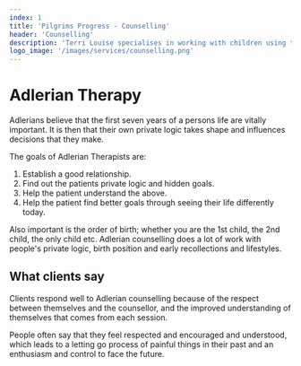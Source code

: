 ```yaml
---
index: 1
title: 'Pilgrims Progress - Counselling'
header: 'Counselling'
description: 'Terri Louise specialises in working with children using techniques to understnad their perspective of the world.'
logo_image: '/images/services/counselling.png'
---
```


# Adlerian Therapy
Adlerians believe that the first seven years of a persons life are vitally important.   It is then that their own private logic takes shape and influences decisions that they make.

The goals of Adlerian Therapists are:
1. Establish a good relationship.
2. Find out the patients private logic and hidden goals.
3. Help the patient understand the above.
4. Help the patient find better goals through seeing their life differently today.

Also important is the order of birth; whether you are the 1st child, the 2nd child, the only child etc. Adlerian counselling does a lot of work with people's private logic, birth position and early recollections and lifestyles. 

## What clients say
Clients respond well to Adlerian counselling because of the respect between themselves and the counsellor, and the improved understanding of themselves that comes from each session.  

People often say that they feel respected and encouraged and understood, which leads to a letting go process of painful things in their past and an enthusiasm and control to face the future.